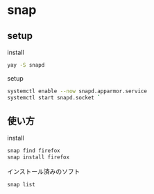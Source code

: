 # snap 

## setup

install
```bash
yay -S snapd
```

setup
```bash
systemctl enable --now snapd.apparmor.service
systemctl start snapd.socket `
```

## 使い方

install
```bash
snap find firefox
snap install firefox
```

インストール済みのソフト
```bash
snap list
```


<!--
```bash
```

-->